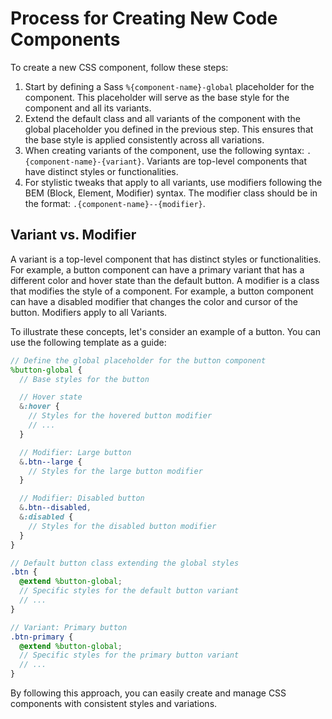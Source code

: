# Process for Creating New Code Components

To create a new CSS component, follow these steps:

1. Start by defining a Sass `%{component-name}-global` placeholder for the component. This placeholder will serve as the base style for the component and all its variants.
2. Extend the default class and all variants of the component with the global placeholder you defined in the previous step. This ensures that the base style is applied consistently across all variations.
3. When creating variants of the component, use the following syntax: `.{component-name}-{variant}`. Variants are top-level components that have distinct styles or functionalities.
4. For stylistic tweaks that apply to all variants, use modifiers following the BEM (Block, Element, Modifier) syntax. The modifier class should be in the format: `.{component-name}--{modifier}`.

<!-- TODO: This distintion should exist in the main docs as well, not just in the dev instructions. Understanding how to consume components in your app and know the distinctions here is a good idea. -->

## Variant vs. Modifier

A variant is a top-level component that has distinct styles or functionalities. For example, a button component can have a primary variant that has a different color and hover state than the default button. A modifier is a class that modifies the style of a component. For example, a button component can have a disabled modifier that changes the color and cursor of the button. Modifiers apply to all Variants.

To illustrate these concepts, let's consider an example of a button. You can use the following template as a guide:

```scss
// Define the global placeholder for the button component
%button-global {
  // Base styles for the button

  // Hover state
  &:hover {
    // Styles for the hovered button modifier
    // ...
  }

  // Modifier: Large button
  &.btn--large {
    // Styles for the large button modifier
  }

  // Modifier: Disabled button
  &.btn--disabled,
  &:disabled {
    // Styles for the disabled button modifier
  }
}

// Default button class extending the global styles
.btn {
  @extend %button-global;
  // Specific styles for the default button variant
  // ...
}

// Variant: Primary button
.btn-primary {
  @extend %button-global;
  // Specific styles for the primary button variant
  // ...
}
```

By following this approach, you can easily create and manage CSS components with consistent styles and variations.

<!-- Future Instructions -->
<!-- # When and how to use a component API? -->
